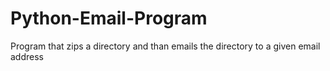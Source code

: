 # Python-Email-Program
Program that zips a directory and than emails the directory to a given email address
